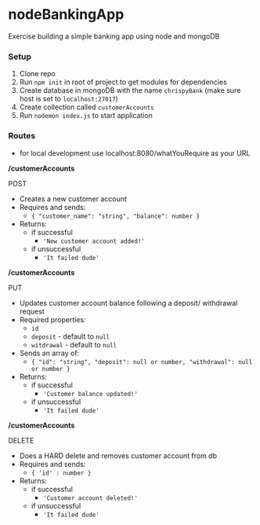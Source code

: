 # nodeBankingApp
Exercise building a simple banking app using node and mongoDB

### Setup

1. Clone repo
2. Run `npm init` in root of project to get modules for dependencies
3. Create database in mongoDB with the name `chrispyBank` (make sure host is set to `localhost:27017`) 
4. Create collection called `customerAccounts`
5. Run `nodemon index.js` to start application

### Routes
- for local development use localhost:8080/whatYouRequire as your URL

**/customerAccounts**

POST
- Creates a new customer account
- Requires and sends: 
  - `{ "customer_name": "string", "balance": number }`
- Returns:
	- if successful
		- `'New customer account added!'`  
	- if unsuccessful 
		- `'It failed dude'`
    

**/customerAccounts**

PUT
- Updates customer account balance following a deposit/ withdrawal request
- Required properties:
    - `id`
    - `deposit` - default to `null` 
    - `witdrawal` - default to `null`
- Sends an array of:
    - `{ "id": "string", "deposit": null or number, "withdrawal": null or number }` 
- Returns:
	- if successful
		- `'Customer balance updated!'`  
	- if unsuccessful 
		- `'It failed dude'`
		

**/customerAccounts**
 
DELETE
- Does a HARD delete and removes customer account from db
- Requires and sends:
    - `{ 'id' : number }` 
- Returns:
	- if successful
		- `'Customer account deleted!'`  
	- if unsuccessful 
		- `'It failed dude'`
